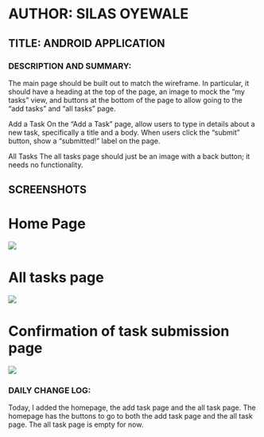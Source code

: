 # AUTHOR: SILAS OYEWALE
## TITLE: ANDROID APPLICATION
### DESCRIPTION AND SUMMARY:
The main page should be built out to match the wireframe. In particular, 
it should have a heading at the top of the page, an image to mock the 
“my tasks” view, and buttons at the bottom of the page to allow going 
to the “add tasks” and “all tasks” page.

Add a Task
On the “Add a Task” page, allow users to type in details about a new task,
specifically a title and a body. When users click the “submit” button, 
show a “submitted!” label on the page.

All Tasks
The all tasks page should just be an image with a back button; it needs no functionality.

## SCREENSHOTS

# Home Page
![](https://github.com/silasoyewale10/taskmaster/blob/master/screenshots/homepage.png)

# All tasks page

![](https://github.com/silasoyewale10/taskmaster/blob/master/screenshots/alltaskpage.png)


# Confirmation of task submission page
![](https://github.com/silasoyewale10/taskmaster/blob/master/screenshots/submittedpage.png)

### DAILY CHANGE LOG:

Today, I added the homepage, the add task page and the all task page. The homepage has the
buttons to go to both the add task page and the all task page. The all task page is empty for now. 

